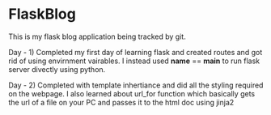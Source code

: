 # FlaskBlog
This is my flask blog application being tracked by git. 

Day - 1) Completed my first day of learning flask and created routes and got rid of using envirnment vairables. I instead used __name__ == __main__ to run flask server divectly using python.
 
Day - 2) Completed with template inhertiance and did all the styling required on the webpage. I also learned about url_for function which basically gets the url of a file on your PC and passes it to the html doc using jinja2 